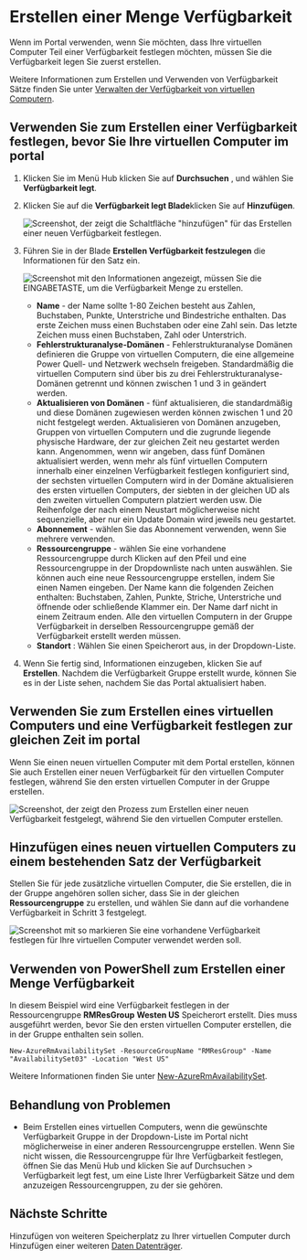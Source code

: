 <properties
    pageTitle="Erstellen eine virtuellen Computer Verfügbarkeit Menge | Microsoft Azure"
    description="Informationen Sie zum Erstellen einer Verfügbarkeit für Ihre virtuellen Computern mit Azure-Portal oder im Modell zur Bereitstellung von Ressourcenmanager mit PowerShell festlegen."
    keywords="Festlegen der Verfügbarkeit"
    services="virtual-machines-windows"
    documentationCenter=""
    authors="cynthn"
    manager="timlt"
    editor=""
    tags="azure-resource-manager"/>
<tags
    ms.service="virtual-machines-windows"
    ms.workload="infrastructure-services"
    ms.tgt_pltfrm="vm-windows"
    ms.devlang="na"
    ms.topic="article"
    ms.date="09/27/2016"
    ms.author="cynthn"/>


# <a name="create-an-availability-set"></a>Erstellen einer Menge Verfügbarkeit 

Wenn im Portal verwenden, wenn Sie möchten, dass Ihre virtuellen Computer Teil einer Verfügbarkeit festlegen möchten, müssen Sie die Verfügbarkeit legen Sie zuerst erstellen.

Weitere Informationen zum Erstellen und Verwenden von Verfügbarkeit Sätze finden Sie unter [Verwalten der Verfügbarkeit von virtuellen Computern](virtual-machines-windows-manage-availability.md).


## <a name="use-the-portal-to-create-an-availability-set-before-creating-your-vms"></a>Verwenden Sie zum Erstellen einer Verfügbarkeit festlegen, bevor Sie Ihre virtuellen Computer im portal

1. Klicken Sie im Menü Hub klicken Sie auf **Durchsuchen** , und wählen Sie **Verfügbarkeit legt**.

2. Klicken Sie auf die **Verfügbarkeit legt Blade**klicken Sie auf **Hinzufügen**.

    ![Screenshot, der zeigt die Schaltfläche "hinzufügen" für das Erstellen einer neuen Verfügbarkeit festlegen.](./media/virtual-machines-windows-create-availability-set/add-availability-set.png)

3. Führen Sie in der Blade **Erstellen Verfügbarkeit festzulegen** die Informationen für den Satz ein.

    ![Screenshot mit den Informationen angezeigt, müssen Sie die EINGABETASTE, um die Verfügbarkeit Menge zu erstellen.](./media/virtual-machines-windows-create-availability-set/create-availability-set.png)

    - **Name** - der Name sollte 1-80 Zeichen besteht aus Zahlen, Buchstaben, Punkte, Unterstriche und Bindestriche enthalten. Das erste Zeichen muss einen Buchstaben oder eine Zahl sein. Das letzte Zeichen muss einen Buchstaben, Zahl oder Unterstrich.
    - **Fehlerstrukturanalyse-Domänen** - Fehlerstrukturanalyse Domänen definieren die Gruppe von virtuellen Computern, die eine allgemeine Power Quell- und Netzwerk wechseln freigeben. Standardmäßig die virtuellen Computern sind über bis zu drei Fehlerstrukturanalyse-Domänen getrennt und können zwischen 1 und 3 in geändert werden.
    - **Aktualisieren von Domänen** - fünf aktualisieren, die standardmäßig und diese Domänen zugewiesen werden können zwischen 1 und 20 nicht festgelegt werden. Aktualisieren von Domänen anzugeben, Gruppen von virtuellen Computern und die zugrunde liegende physische Hardware, der zur gleichen Zeit neu gestartet werden kann. Angenommen, wenn wir angeben, dass fünf Domänen aktualisiert werden, wenn mehr als fünf virtuellen Computern innerhalb einer einzelnen Verfügbarkeit festlegen konfiguriert sind, der sechsten virtuellen Computern wird in der Domäne aktualisieren des ersten virtuellen Computers, der siebten in der gleichen UD als den zweiten virtuellen Computern platziert werden usw. Die Reihenfolge der nach einem Neustart möglicherweise nicht sequenzielle, aber nur ein Update Domain wird jeweils neu gestartet.
    - **Abonnement** - wählen Sie das Abonnement verwenden, wenn Sie mehrere verwenden.
    - **Ressourcengruppe** - wählen Sie eine vorhandene Ressourcengruppe durch Klicken auf den Pfeil und eine Ressourcengruppe in der Dropdownliste nach unten auswählen. Sie können auch eine neue Ressourcengruppe erstellen, indem Sie einen Namen eingeben. Der Name kann die folgenden Zeichen enthalten: Buchstaben, Zahlen, Punkte, Striche, Unterstriche und öffnende oder schließende Klammer ein. Der Name darf nicht in einem Zeitraum enden. Alle den virtuellen Computern in der Gruppe Verfügbarkeit in derselben Ressourcengruppe gemäß der Verfügbarkeit erstellt werden müssen.
    - **Standort** : Wählen Sie einen Speicherort aus, in der Dropdown-Liste.

4. Wenn Sie fertig sind, Informationen einzugeben, klicken Sie auf **Erstellen**. Nachdem die Verfügbarkeit Gruppe erstellt wurde, können Sie es in der Liste sehen, nachdem Sie das Portal aktualisiert haben.

## <a name="use-the-portal-to-create-a-virtual-machine-and-an-availability-set-at-the-same-time"></a>Verwenden Sie zum Erstellen eines virtuellen Computers und eine Verfügbarkeit festlegen zur gleichen Zeit im portal

Wenn Sie einen neuen virtuellen Computer mit dem Portal erstellen, können Sie auch Erstellen einer neuen Verfügbarkeit für den virtuellen Computer festlegen, während Sie den ersten virtuellen Computer in der Gruppe erstellen.

![Screenshot, der zeigt den Prozess zum Erstellen einer neuen Verfügbarkeit festgelegt, während Sie den virtuellen Computer erstellen.](./media/virtual-machines-windows-create-availability-set/new-vm-avail-set.png)


## <a name="add-a-new-vm-to-an-existing-availability-set"></a>Hinzufügen eines neuen virtuellen Computers zu einem bestehenden Satz der Verfügbarkeit

Stellen Sie für jede zusätzliche virtuellen Computer, die Sie erstellen, die in der Gruppe angehören sollen sicher, dass Sie in der gleichen **Ressourcengruppe** zu erstellen, und wählen Sie dann auf die vorhandene Verfügbarkeit in Schritt 3 festgelegt. 

![Screenshot mit so markieren Sie eine vorhandene Verfügbarkeit festlegen für Ihre virtuellen Computer verwendet werden soll.](./media/virtual-machines-windows-create-availability-set/add-vm-to-set.png)



## <a name="use-powershell-to-create-an-availability-set"></a>Verwenden von PowerShell zum Erstellen einer Menge Verfügbarkeit

In diesem Beispiel wird eine Verfügbarkeit festlegen in der Ressourcengruppe **RMResGroup** **Westen US** Speicherort erstellt. Dies muss ausgeführt werden, bevor Sie den ersten virtuellen Computer erstellen, die in der Gruppe enthalten sein sollen.

    New-AzureRmAvailabilitySet -ResourceGroupName "RMResGroup" -Name "AvailabilitySet03" -Location "West US"
    
Weitere Informationen finden Sie unter [New-AzureRmAvailabilitySet](https://msdn.microsoft.com/library/mt619453.aspx).


## <a name="troubleshooting"></a>Behandlung von Problemen

- Beim Erstellen eines virtuellen Computers, wenn die gewünschte Verfügbarkeit Gruppe in der Dropdown-Liste im Portal nicht möglicherweise in einer anderen Ressourcengruppe erstellen. Wenn Sie nicht wissen, die Ressourcengruppe für Ihre Verfügbarkeit festlegen, öffnen Sie das Menü Hub und klicken Sie auf Durchsuchen > Verfügbarkeit legt fest, um eine Liste Ihrer Verfügbarkeit Sätze und dem anzuzeigen Ressourcengruppen, zu der sie gehören.


## <a name="next-steps"></a>Nächste Schritte

Hinzufügen von weiteren Speicherplatz zu Ihrer virtuellen Computer durch Hinzufügen einer weiteren [Daten Datenträger](virtual-machines-windows-attach-disk-portal.md).
